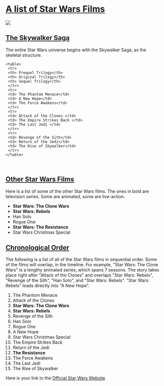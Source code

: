 
<head>
<h1> <u> A list of Star Wars Films </u> </h1>
</head>

<body> 

<img src=https://user-images.githubusercontent.com/65478779/82161949-23037b80-985e-11ea-8ab7-590359d74554.jpeg/>


<br>
<h2> <u> The Skywalker Saga </u> </h2>
<p>The entire Star Wars universe begins with the Skywalker Saga, as the skeletal structure. </p>
    
    <table>
     <tr>
     <th> Prequel Trilogy</th>
     <th> Original Trilogy</th>
     <th> Sequel Trilogy</th>
     </tr>
     <tr>
     <td> The Phantom Menace</td>
     <td> A New Hope</td>
     <td> The Force Awakens</td>
     </tr> 
     <tr>
     <td> Attack of the Clones </td>
     <td> The Empire Strikes Back </td>
     <td> The Last Jedi </td>
     </tr>
     <tr>
     <td> Revenge of the Sith</td>
     <td> Return of the Jedi</td>
     <td> The Rise of Skywalker</td>
     </tr>
    </table>


<br>
<h2> <u> Other Star Wars Films </u> </h2>
<p> Here is a list of some of the other Star Wars films. The ones in bold are television series. Some are animated, some are live-action.
</p>

<ul>
    <li> <b>Star Wars: The Clone Wars  </b> </li>
    <li>  <b> Star Wars: Rebels </b> </li>
    <li> Han Solo </li>
    <li> Rogue One </li>
    <li> <b> Star Wars: The Resistance </b> </li>
    <li>  Star Wars Christmas Special </li>
</ul>

<h2> <u> Chronological Order</u> </h2>
<p> The following is a list of all of the Star Wars films in sequential order.  Some of the films will overlap, in the timeline. For example, "Star Wars: The Clone Wars" is a lengthy animated series, which spans 7 seasons. The story takes place right after "Attack of the Clones" and overlaps "Star Wars: Rebels", "Revenge of the Sith",  "Han Solo", and "Star Wars: Rebels". "Star Wars: Rebels" leads directly into "A New Hope".</p> 
          <ol>
    <li> The Phantom Menace </li>
    <li> Attack of the Clones </li>
    <li> <b>Star Wars: The Clone Wars  </b> </li>                         
    <li> <b> Star Wars: Rebels </b> </li>
    <li> Revenge of the Sith </li>
    <li> Han Solo </li>
    <li> Rogue One </li>
    <li> A New Hope </li>
    <li>  Star Wars Christmas Special </li>
    <li> The Empire Strikes Back </li>
    <li> Return of the Jedi </li>
    <li> <b> The Resistance </b> </li>
    <li> The Force Awakens </li>
    <li> The Last Jedi </li>
    <li> The Rise of Skywalker </li>
          </ol>


<p>
Here is your link to the <a href="https://www.starwars.com/">Official Star Wars Website </a>
</p>
